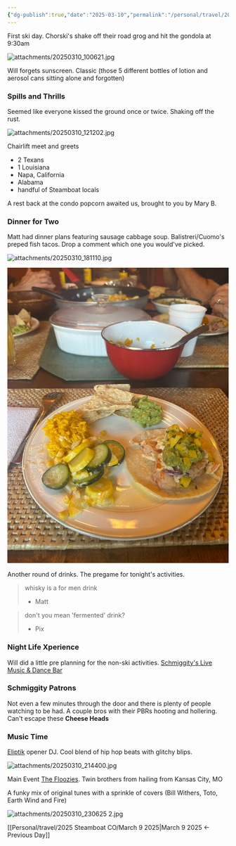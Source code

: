 ```yaml
---
{"dg-publish":true,"date":"2025-03-10","permalink":"/personal/travel/2025-steamboat-co/march-10-2025/","dgPassFrontmatter":true}
---
```


First ski day. Chorski's shake off their road grog and hit the gondola at 9:30am

![attachments/20250310_100621.jpg](/img/user/attachments/20250310_100621.jpg)

Will forgets sunscreen. Classic (those 5 different bottles of lotion and aerosol cans sitting alone and forgotten)
### Spills and Thrills 
Seemed like everyone kissed the ground once or twice. Shaking off the rust. 

![attachments/20250310_121202.jpg](/img/user/attachments/20250310_121202.jpg)

Chairlift meet and greets
- 2 Texans
- 1 Louisiana 
- Napa, California
- Alabama
- handful of Steamboat locals

A rest back at the condo popcorn awaited us, brought to you by Mary B.
### Dinner for Two
Matt had dinner plans featuring sausage cabbage soup. Balistreri/Cuomo's preped fish tacos. Drop a comment which one you would've picked. 

![attachments/20250310_181110.jpg](/img/user/attachments/20250310_181110.jpg)

![attachments/IMG_3945.jpg](/img/user/attachments/IMG_3945.jpg)

Another round of drinks. The pregame for tonight's activities.

> whisky is a for men drink
> - Matt

> don't you mean 'fermented' drink?
> - Pix

### Night Life Xperience 
Will did a little pre planning for the non-ski activities. [Schmiggity's Live Music & Dance Bar](https://schmiggitys.com/)
### Schmiggity Patrons
Not even a few minutes through the door and there is plenty of people watching to be had. A couple bros with their PBRs hooting and hollering. Can't escape these **Cheese Heads** 
### Music Time
[Eliptik](https://www.instagram.com/eliptik.beats.music/) opener DJ. Cool blend of hip hop beats with glitchy blips.

![attachments/20250310_214400.jpg](/img/user/attachments/20250310_214400.jpg)


Main Event [The Floozies](https://www.flooziesduo.com/). Twin brothers from hailing from Kansas City, MO

A funky mix of original tunes with a sprinkle of covers (Bill Withers, Toto, Earth Wind and Fire)

![attachments/20250310_230625 2.jpg](/img/user/attachments/20250310_230625%202.jpg)

[[Personal/travel/2025 Steamboat CO/March 9 2025\|March 9 2025 <- Previous Day]]